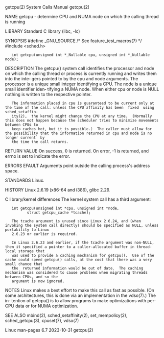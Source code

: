 getcpu(2)							      System Calls Manual							     getcpu(2)

NAME
       getcpu - determine CPU and NUMA node on which the calling thread is running

LIBRARY
       Standard C library (libc, -lc)

SYNOPSIS
       #define _GNU_SOURCE	       /* See feature_test_macros(7) */
       #include <sched.h>

       int getcpu(unsigned int *_Nullable cpu, unsigned int *_Nullable node);

DESCRIPTION
       The  getcpu()  system call identifies the processor and node on which the calling thread or process is currently running and writes them into the inte‐
       gers pointed to by the cpu and node arguments.  The processor is a unique small integer identifying a CPU.  The node is a unique small identifier iden‐
       tifying a NUMA node.  When either cpu or node is NULL nothing is written to the respective pointer.

       The information placed in cpu is guaranteed to be current only at the time of the call: unless the CPU affinity has been	 fixed	using  sched_setaffin‐
       ity(2),	the kernel might change the CPU at any time.  (Normally this does not happen because the scheduler tries to minimize movements between CPUs to
       keep caches hot, but it is possible.)  The caller must allow for the possibility that the information returned in cpu and node is no longer current  by
       the time the call returns.

RETURN VALUE
       On success, 0 is returned.  On error, -1 is returned, and errno is set to indicate the error.

ERRORS
       EFAULT Arguments point outside the calling process's address space.

STANDARDS
       Linux.

HISTORY
       Linux 2.6.19 (x86-64 and i386), glibc 2.29.

   C library/kernel differences
       The kernel system call has a third argument:

	   int getcpu(unsigned int *cpu, unsigned int *node,
		      struct getcpu_cache *tcache);

       The tcache argument is unused since Linux 2.6.24, and (when invoking the system call directly) should be specified as NULL, unless portability to Linux
       2.6.23 or earlier is required.

       In Linux 2.6.23 and earlier, if the tcache argument was non-NULL, then it specified a pointer to a caller-allocated buffer in thread-local storage that
       was used to provide a caching mechanism for getcpu().  Use of the cache could speed getcpu() calls, at the cost that there was a very small chance that
       the  returned information would be out of date.	The caching mechanism was considered to cause problems when migrating threads between CPUs, and so the
       argument is now ignored.

NOTES
       Linux makes a best effort to make this call as fast as possible.	 (On some architectures, this is done via an implementation in the vdso(7).)  The  in‐
       tention of getcpu() is to allow programs to make optimizations with per-CPU data or for NUMA optimization.

SEE ALSO
       mbind(2), sched_setaffinity(2), set_mempolicy(2), sched_getcpu(3), cpuset(7), vdso(7)

Linux man-pages 6.7							  2023-10-31								     getcpu(2)
